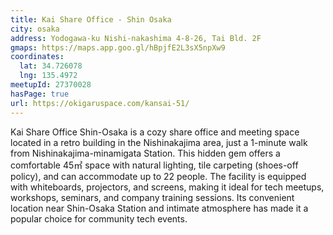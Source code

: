 ```yaml
---
title: Kai Share Office - Shin Osaka
city: osaka
address: Yodogawa-ku Nishi-nakashima 4-8-26, Tai Bld. 2F
gmaps: https://maps.app.goo.gl/hBpjfE2L3sX5npXw9
coordinates:
  lat: 34.726078
  lng: 135.4972
meetupId: 27370028
hasPage: true
url: https://okigaruspace.com/kansai-51/
---
```


Kai Share Office Shin-Osaka is a cozy share office and meeting space located in a retro building in the Nishinakajima area, just a 1-minute walk from Nishinakajima-minamigata Station. This hidden gem offers a comfortable 45㎡ space with natural lighting, tile carpeting (shoes-off policy), and can accommodate up to 22 people. The facility is equipped with whiteboards, projectors, and screens, making it ideal for tech meetups, workshops, seminars, and company training sessions. Its convenient location near Shin-Osaka Station and intimate atmosphere has made it a popular choice for community tech events.
